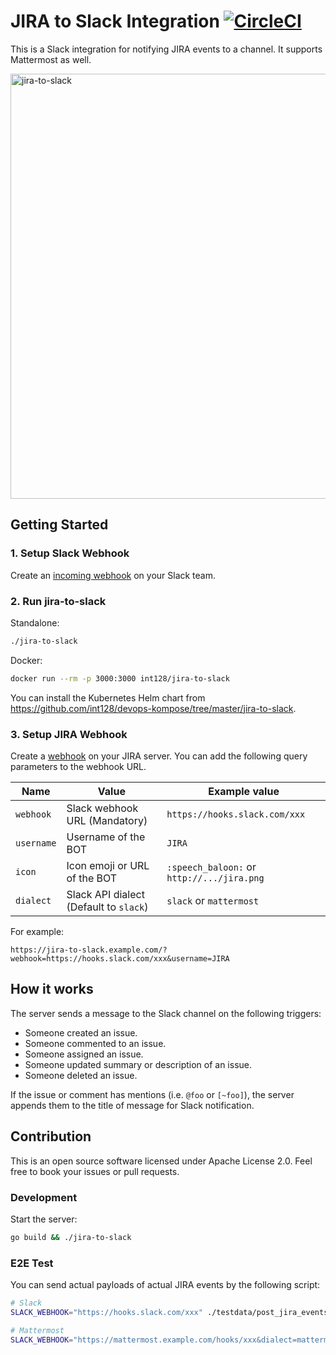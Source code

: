 # JIRA to Slack Integration [![CircleCI](https://circleci.com/gh/int128/jira-to-slack.svg?style=shield)](https://circleci.com/gh/int128/jira-to-slack)

This is a Slack integration for notifying JIRA events to a channel.
It supports Mattermost as well.

<img width="680" alt="jira-to-slack" src="https://user-images.githubusercontent.com/321266/36666061-c14e272e-1b2c-11e8-9e93-1f8f2857cbe0.png">

## Getting Started

### 1. Setup Slack Webhook

Create an [incoming webhook](https://my.slack.com/services/new/incoming-webhook) on your Slack team.

### 2. Run jira-to-slack

Standalone:

```sh
./jira-to-slack
```

Docker:

```bash
docker run --rm -p 3000:3000 int128/jira-to-slack
```

You can install the Kubernetes Helm chart from https://github.com/int128/devops-kompose/tree/master/jira-to-slack.

### 3. Setup JIRA Webhook

Create a [webhook](https://developer.atlassian.com/server/jira/platform/webhooks/) on your JIRA server.
You can add the following query parameters to the webhook URL.

Name | Value | Example value
-----|-------|--------------
`webhook` | Slack webhook URL (Mandatory) | `https://hooks.slack.com/xxx`
`username` | Username of the BOT | `JIRA`
`icon` | Icon emoji or URL of the BOT | `:speech_baloon:` or `http://.../jira.png`
`dialect` | Slack API dialect (Default to `slack`) | `slack` or `mattermost`

For example:

```
https://jira-to-slack.example.com/?webhook=https://hooks.slack.com/xxx&username=JIRA
```


## How it works

The server sends a message to the Slack channel on the following triggers:

- Someone created an issue.
- Someone commented to an issue.
- Someone assigned an issue.
- Someone updated summary or description of an issue.
- Someone deleted an issue.

If the issue or comment has mentions (i.e. `@foo` or `[~foo]`), the server appends them to the title of message for Slack notification.


## Contribution

This is an open source software licensed under Apache License 2.0.
Feel free to book your issues or pull requests.


### Development

Start the server:

```sh
go build && ./jira-to-slack
```

### E2E Test

You can send actual payloads of actual JIRA events by the following script:

```sh
# Slack
SLACK_WEBHOOK="https://hooks.slack.com/xxx" ./testdata/post_jira_events.sh

# Mattermost
SLACK_WEBHOOK="https://mattermost.example.com/hooks/xxx&dialect=mattermost" ./testdata/post_jira_events.sh
```
